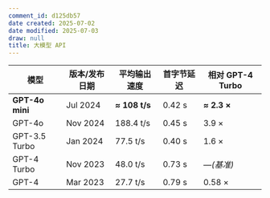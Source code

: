 ```yaml
---
comment_id: d125db57
date created: 2025-07-02
date modified: 2025-07-03
draw: null
title: 大模型 API
---
```

| 模型 | 版本/发布日期 | 平均输出速度 | 首字节延迟 | 相对 GPT-4 Turbo |
|------|--------------|-------------|-----------|-----------------|
| **GPT-4o mini** | Jul 2024 | **≈ 108 t/s** | 0.42 s | **≈ 2.3 ×** |
| GPT-4o | Nov 2024 | 188.4 t/s | 0.45 s | 3.9 × |
| GPT-3.5 Turbo | Jan 2024 | 77.5 t/s | 0.40 s | 1.6 × |
| GPT-4 Turbo | Nov 2023 | 48.0 t/s | 0.73 s |—*(基准)* |
| GPT-4 | Mar 2023 | 27.7 t/s | 0.79 s | 0.58 × |
